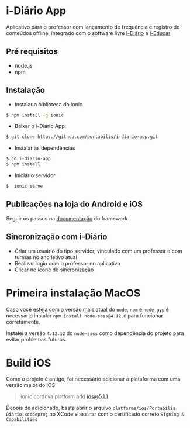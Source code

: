 # i-Diário App

Aplicativo para o professor com lançamento de frequência e registro de conteúdos offline, integrado com o software livre [i-Diário](https://github.com/portabilis/i-diario) e [i-Educar](https://github.com/portabilis/i-educar)

## Pré requisitos

- node.js
- npm


## Instalação

- Instalar a biblioteca do ionic

```bash
$ npm install -g ionic
```

- Baixar o i-Diário App:

```bash
$ git clone https://github.com/portabilis/i-diario-app.git
```

- Instalar as dependências

```bash
$ cd i-diario-app
$ npm install
```

- Iniciar o servidor

```bash
$  ionic serve
```

## Publicações na loja do Android e iOS

Seguir os passos na [documentação](https://ionicframework.com/docs/v1/guide/publishing.html) do framework

## Sincronização com i-Diário

- Criar um usuário do tipo servidor, vinculado com um professor e com turmas no ano letivo atual
- Realizar login com o professor no aplicativo
- Clicar no ícone de sincronização

# Primeira instalação MacOS

Caso você esteja com a versão mais atual do `node`, `npm` e `node-gyp` é necessário instalar `npm install node-sass@4.12.0` para funcionar corretamente.

Instalei a versão `4.12.12` do `node-sass` como dependência do projeto para evitar problemas futuros.


# Build iOS

Como o projeto é antigo, foi necessário adicionar a plataforma com uma versão maior do iOS

> ionic cordova platform add ios@5.1.1

Depois de adicionado, basta abrir o arquivo `platforms/ios/Portabilis Diário.xcodeproj` no XCode e assinar com o certificado correto `Signing & Capabilities`
